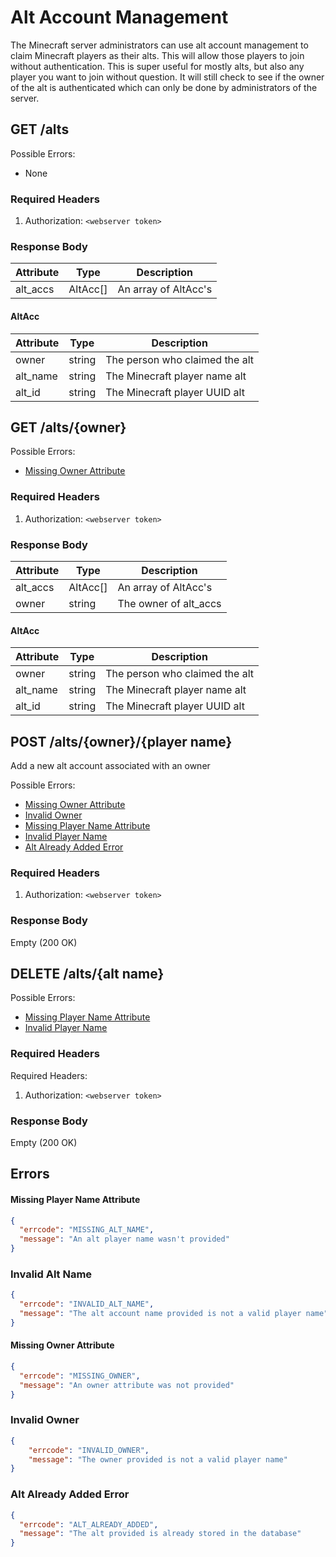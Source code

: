 # Alt Account Management
The Minecraft server administrators can use alt account management to claim Minecraft players
as their alts. This will allow those players to join without authentication. This is super
useful for mostly alts, but also any player you want to join without question. It will still
check to see if the owner of the alt is authenticated which can only be done by administrators
of the server.

## GET /alts
Possible Errors:
 * None

### Required Headers
 1. Authorization: `<webserver token>` 

### Response Body
| Attribute | Type     | Description           |
|-----------|----------|-----------------------|
| alt_accs  | AltAcc[] | An array of AltAcc's  |

#### AltAcc
| Attribute | Type   | Description                    |
|-----------|--------|--------------------------------|
| owner     | string | The person who claimed the alt |
| alt_name  | string | The Minecraft player name alt  |
| alt_id    | string | The Minecraft player UUID alt  |



## GET /alts/{owner}
Possible Errors:
 * [Missing Owner Attribute](#Missing-Owner-Attribute)

### Required Headers
 1. Authorization: `<webserver token>` 

### Response Body
| Attribute | Type     | Description           |
|-----------|----------|-----------------------|
| alt_accs  | AltAcc[] | An array of AltAcc's  |
| owner     | string   | The owner of alt_accs | 

#### AltAcc
| Attribute | Type   | Description                    |
|-----------|--------|--------------------------------|
| owner     | string | The person who claimed the alt |
| alt_name  | string | The Minecraft player name alt  |
| alt_id    | string | The Minecraft player UUID alt  |



## POST /alts/{owner}/{player name}
Add a new alt account associated with an owner

Possible Errors:
 * [Missing Owner Attribute](#Missing-Owner-Attribute)
 * [Invalid Owner](#Invalid-Owner)
 * [Missing Player Name Attribute](#Missing-Player-Name-Attribute)
 * [Invalid Player Name](#Invalid-Alt-Name)
 * [Alt Already Added Error](#Alt-Already-Added-Error)

### Required Headers
 1. Authorization: `<webserver token>` 

### Response Body
Empty (200 OK)



## DELETE /alts/{alt name}
Possible Errors:
 * [Missing Player Name Attribute](#Missing-Player-Name-Attribute)
 * [Invalid Player Name](#Invalid-Alt-Name)

### Required Headers
Required Headers:
 1. Authorization: `<webserver token>` 

### Response Body
Empty (200 OK)

## Errors

#### Missing Player Name Attribute
```json
{
  "errcode": "MISSING_ALT_NAME",
  "message": "An alt player name wasn't provided"
}
```

### Invalid Alt Name
```json
{
  "errcode": "INVALID_ALT_NAME",
  "message": "The alt account name provided is not a valid player name"
}
```

#### Missing Owner Attribute
```json
{
  "errcode": "MISSING_OWNER",
  "message": "An owner attribute was not provided"
}
```

### Invalid Owner
```json
{
	"errcode": "INVALID_OWNER",
	"message": "The owner provided is not a valid player name"
}
```

### Alt Already Added Error
```json
{
  "errcode": "ALT_ALREADY_ADDED",
  "message": "The alt provided is already stored in the database"
}
```
